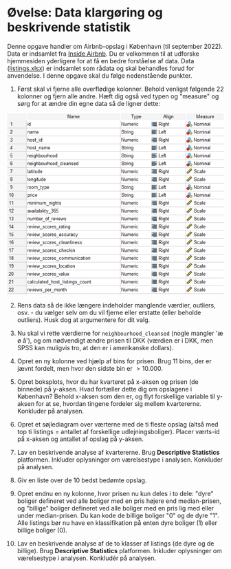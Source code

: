 # Øvelse: Data klargøring og beskrivende statistik

Denne opgave handler om Airbnb-opslag i København (til september 2022). Data er indsamlet fra [Inside Airbnb](http://insideairbnb.com/copenhagen). Du er velkommen til at udforske hjemmesiden yderligere for at få en bedre forståelse af data. Data ([listings.xlsx](listings.xlsx)) er indsamlet som rådata og skal behandles forud for anvendelse. I denne opgave skal du følge nedenstående punkter.

1. Først skal vi fjerne alle overflødige kolonner. Behold venligst følgende 22 kolonner og fjern alle andre. Hæft dig også ved typen og "measure" og sørg for at ændre din egne data så de ligner dette:

<p align="center">
  <img src="data.png" alt="data">
</p>


2. Rens data så de ikke længere indeholder manglende værdier, outliers, osv. - du vælger selv om du vil fjerne eller erstatte (eller beholde outliers). Husk dog at argumentere for dit valg.

3. Nu skal vi rette værdierne for `neighbourhood_cleansed` (nogle mangler 'æ ø å'), og om nødvendigt ændre prisen til DKK (værdien er i DKK, men SPSS kan muligvis tro, at den er i amerikanske dollars).

4. Opret en ny kolonne ved hjælp af bins for prisen. Brug 11 bins, der er jævnt fordelt, men hvor den sidste bin er $> 10.000$.

5. Opret boksplots, hvor du har kvarteret på x-aksen og prisen (de binnede) på y-aksen. Hvad fortæller dette dig om opslagene i København? Behold x-aksen som den er, og flyt forskellige variable til y-aksen for at se, hvordan tingene fordeler sig mellem kvartererne. Konkluder på analysen.

6. Opret et søjlediagram over værterne med de ti fleste opslag (altså med top ti listings = antallet af forskellige udlejningsboliger). Placer værts-id på x-aksen og antallet af opslag på y-aksen.

7. Lav en beskrivende analyse af kvartererne. Brug **Descriptive Statistics** platformen. Inkluder oplysninger om værelsestype i analysen. Konkluder på analysen.

8. Giv en liste over de 10 bedst bedømte opslag.

9. Opret endnu en ny kolonne, hvor prisen nu kun deles i to dele: "dyre" boliger defineret ved alle boliger med en pris højere end median-prisen, og "billige" boliger defineret ved alle boliger med en pris lig med eller under median-prisen. Du kan kode de billige boliger "0" og de dyre "1". Alle listings bør nu have en klassifikation på enten dyre boliger (1) eller billige boliger (0).

10. Lav en beskrivende analyse af de to klasser af listings (de dyre og de billige). Brug **Descriptive Statistics** platformen. Inkluder oplysninger om værelsestype i analysen. Konkludér på analysen.
